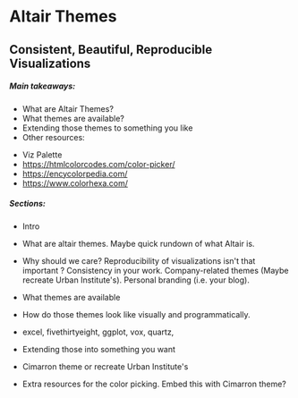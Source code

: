 # Altair Themes
## Consistent, Beautiful, Reproducible Visualizations

##### Main takeaways:
* What are Altair Themes?
* What themes are available?
* Extending those themes to something you like
* Other resources:
 - Viz Palette
 - https://htmlcolorcodes.com/color-picker/
 - https://encycolorpedia.com/
 - https://www.colorhexa.com/


##### Sections:
- Intro
 - What are altair themes. Maybe quick rundown of what Altair is.
 - Why should we care? Reproducibility of visualizations isn't that important ? Consistency in your work. Company-related themes (Maybe recreate Urban Institute's). Personal branding (i.e. your blog). 

- What themes are available
 - How do those themes look like visually and programmatically.
 - excel, fivethirtyeight, ggplot, vox, quartz,

- Extending those into something you want
 - Cimarron theme or recreate Urban Institute's

- Extra resources for the color picking. Embed this with Cimarron theme?